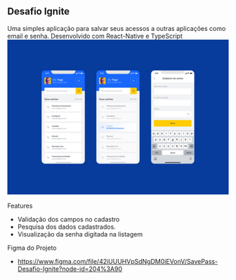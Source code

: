 ## Desafio Ignite

Uma simples aplicação para salvar seus acessos a outras aplicações como email e senha.
Desenvolvido com React-Native e TypeScript
![alt text](https://github.com/webstylus/savepass/blob/main/src/assets/images/cover.png?raw=true)

Features

- Validação dos campos no cadastro
- Pesquisa dos dados cadastrados.
- Visualização da senha digitada na listagem

Figma do Projeto

- https://www.figma.com/file/42iUUUHVpSdNgDM0iEVonV/SavePass-Desafio-Ignite?node-id=204%3A90
